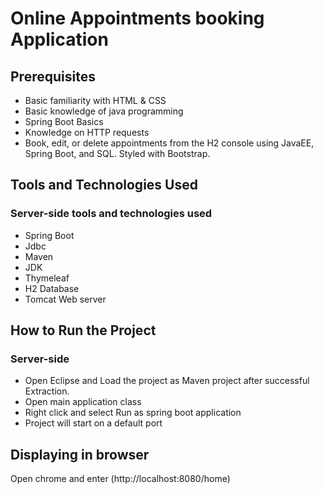 # Online Appointments booking Application

## Prerequisites
- Basic familiarity with HTML & CSS
- Basic knowledge of java programming
- Spring Boot Basics
- Knowledge on HTTP requests
- Book, edit, or delete appointments from the H2 console using JavaEE, Spring Boot, and SQL. Styled with Bootstrap.

## Tools and Technologies Used
### Server-side tools and technologies used
- Spring Boot
- Jdbc
- Maven
- JDK 
- Thymeleaf
- H2 Database
- Tomcat Web server


## How to Run the Project
### Server-side
- Open Eclipse and Load the project as Maven project after successful Extraction.
- Open main application class
- Right click and select Run as spring boot application
- Project will start on a default port

## Displaying in browser

Open chrome and enter (http://localhost:8080/home) 
